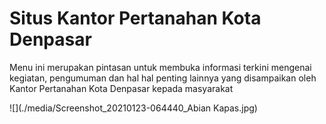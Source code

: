 # Situs Kantor Pertanahan Kota Denpasar



Menu ini merupakan pintasan untuk membuka informasi terkini mengenai kegiatan, pengumuman dan hal hal penting lainnya yang disampaikan oleh Kantor Pertanahan Kota Denpasar kepada masyarakat



![](./media/Screenshot_20210123-064440_Abian Kapas.jpg)
